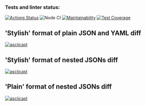 ### Tests and linter status:
[![Actions Status](https://github.com/mikhaylov-ya/frontend-project-lvl2/workflows/hexlet-check/badge.svg)](https://github.com/mikhaylov-ya/frontend-project-lvl2/actions)
![Node CI](https://github.com/mikhaylov-ya/frontend-project-lvl2/actions/workflows/node.js.yml/badge.svg)
[![Maintainability](https://api.codeclimate.com/v1/badges/cbc777f2dd912bc9390e/maintainability)](https://codeclimate.com/github/mikhaylov-ya/frontend-project-lvl2/maintainability)
[![Test Coverage](https://api.codeclimate.com/v1/badges/cbc777f2dd912bc9390e/test_coverage)](https://codeclimate.com/github/mikhaylov-ya/frontend-project-lvl2/test_coverage)

## 'Stylish' format of plain JSON and YAML diff
[![asciicast](https://asciinema.org/a/qsR71MUeRODWVi18EGMHuXlj7.svg)](https://asciinema.org/a/qsR71MUeRODWVi18EGMHuXlj7)

## 'Stylish' format of nested JSONs diff
[![asciicast](https://asciinema.org/a/QNiYramQXVzUVCL1BzPf4cmGG.svg)](https://asciinema.org/a/QNiYramQXVzUVCL1BzPf4cmGG)

## 'Plain' format of nested JSONs diff
[![asciicast](https://asciinema.org/a/FQyA3W0d1rAnYPNuBssGRwThu.svg)](https://asciinema.org/a/FQyA3W0d1rAnYPNuBssGRwThu)